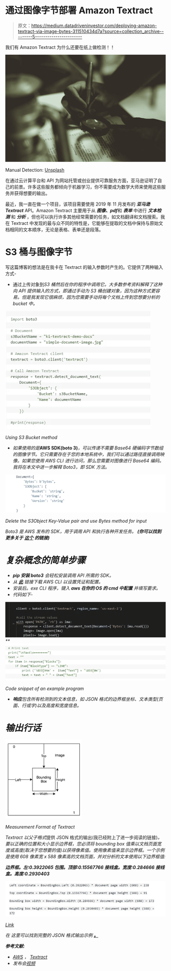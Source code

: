 # 通过图像字节部署 Amazon Textract

> 原文：<https://medium.datadriveninvestor.com/deploying-amazon-textract-via-image-bytes-311510434d7a?source=collection_archive---------5----------------------->

我们有 Amazon Textract 为什么还要在纸上做检测！！

![](img/e27bc1bfb7f55676e6de84ae0efbaffd.png)

Manual Detection: [Unsplash](https://unsplash.com/s/photos/detective)

在通过云计算平台和 API 为网站托管或创业提供可靠服务方面，亚马逊证明了自己的前景。许多这些服务都倾向于机器学习，你不需要成为数学大师来使用这些服务并获得想要的输出。

最近，我一直在做一个项目，该项目需要使用 2019 年 11 月发布的 ***亚马逊 Textract*** API。Amazon Textract 主要用于从 ***图像、pdf***和 ***表单*** 中进行 ***文本检测*** 和 ***分析*** ，但也可以执行许多其他经常需要的任务，如文档翻译和文档搜索。我在 Textract 中发现的最与众不同的特性是，它能够在提取的文档中保持与原始文档相同的文本顺序，无论是表格、表单还是段落。

# S3 桶与图像字节

写这篇博客的想法是在我卡在 Textract 的输入参数时产生的。它提供了两种输入方式-

*   通过上传对象到*S3 桶然后在你的程序中调用它。大多数参考资料解释了这种向 API 提供输入的方式，即通过手动为 S3 桶创建对象，因为这种方式更容易。但是我发现它很麻烦，因为您需要手动将每个文档上传到您想要分析的 bucket 中。*

*![](img/db8e63e8ec3513a2fd5c5eab8cabbbbc.png)*

*Using S3 Bucket method*

*   *如果使用的是***AWS SDK(boto 3)***，可以传递不需要 Base64 硬编码字节数组的图像字节。它只需要存在于您的本地系统中，我们可以通过路径直接调用映像。如果您使用 AWS CLI 进行访问，那么您需要对图像进行 Base64 编码。我将在本文中进一步解释 Boto3，即 SDK 方法。*

*![](img/e762a030602aaae174504ab13baad781.png)*

*Delete the S3Object Key-Value pair and use Bytes method for input*

*Boto3 是 AWS 发布的 SDK，用于调用 API 和执行各种开发任务。 ***(你可以找到更多关于*** [***这个***](https://boto3.amazonaws.com/v1/documentation/api/latest/guide/quickstart.html) ***的链接)****

# *复杂概念的简单步骤*

*   ****pip 安装 boto3*** 会轻松安装调用 API 所需的 SDK。*
*   *从 [***此***](https://aws.amazon.com/cli/) 链接下载 AWS CLI 以设置凭证和配置。*
*   *安装后。exe CLI 程序，键入 ***aws 在你的 OS 的 cmd 中配置*** 并填写要求。*
*   *代码如下-*

*![](img/4bb35c4c0be25360a37c625767528db1.png)**![](img/34f0b06deea8a05cbab46c41ccdb4a60.png)*

*Code snippet of an example program*

*   ***响应**包含所有检测到的文本信息，如 JSON 格式的边界框坐标、文本类型(页面、行或字)以及高度和宽度信息。*

# *输出行话*

*![](img/d042a183ba2df22b3db00b346f8c1add.png)*

*Measurement Format of Textract*

*Textract 以父子格式*提供 JSON 格式的输出(我已经附上了进一步阅读的链接)*。要以正确的位置和大小显示边界框，您必须将 bounding box 值乘以文档页面宽度或高度(取决于您想要的值)以获得像素值。使用像素值来显示边界框。一个示例是使用 608 像素宽 x 588 像素高的文档页面，并对分析的文本使用以下边界框值:*

***边界框。左:0.3922065
包围。顶部:0.15567766
接线盒。宽度:0.284666
接线盒。高度:0.2930403***

*![](img/ab1281accd1e1f81a01ad85dc48b5160.png)*

*[Link](https://docs.aws.amazon.com/textract/latest/dg/text-location.html)*

*在 这里可以找到完整的 JSON 格式输出示例 [**。**](https://docs.aws.amazon.com/textract/latest/dg/text-location.html)*

***参考文献:***

*   *[AWS](https://aws.amazon.com/blogs/machine-learning/automatically-extract-text-and-structured-data-from-documents-with-amazon-textract/) ， [Textract](https://docs.aws.amazon.com/textract/latest/dg/text-location.html)*
*   *发布会[视频](https://www.youtube.com/watch?v=5g48uf5sCu8)*